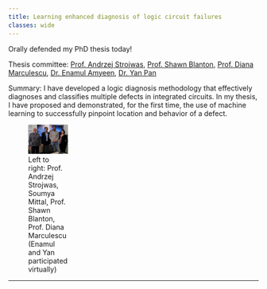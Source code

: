 ```yaml
---
title: Learning enhanced diagnosis of logic circuit failures
classes: wide
---
```


Orally defended my PhD thesis today!

Thesis committee: [Prof. Andrzej Strojwas](https://www.ece.cmu.edu/directory/bios/strojwas-andrzej.html), [Prof. Shawn Blanton](https://engineering.cmu.edu/directory/bios/blanton-shawn.html), [Prof. Diana Marculescu](https://www.ece.utexas.edu/people/faculty/diana-marculescu), [Dr. Enamul Amyeen](https://www.linkedin.com/in/enamul-amyeen-95118a10), [Dr. Yan Pan](https://www.linkedin.com/in/yan-pan-2b42b26)

Summary: I have developed a logic diagnosis methodology that effectively diagnoses and classifies multiple defects in integrated circuits. In my thesis, I have proposed and demonstrated, for the first time, the use of machine learning to successfully pinpoint location and behavior of a defect.

<!---
% include figure image_path="/assets/images/2020-01-phd-defense.jpg" alt="Image after my oral presentation with my thesis committee" caption="Left to right:  Prof. Andrzej Strojwas, Soumya Mittal, Prof. Shawn Blanton, Prof. Diana Marculescu" %}
-->

<figure style="width: 80px" class="align-center">
  <a href="/assets/images/2020-01-phd-defense.jpg" title="Left to right: Prof. Andrzej Strojwas, Soumya Mittal, Prof. Shawn Blanton, Prof. Diana Marculescu (Enamul and Yan participated virtually)" alt="Pic taken after my oral presentation with my thesis committee">
  <img src="/assets/images/2020-01-phd-defense.jpg" alt=""></a>
  <figcaption>Left to right: Prof. Andrzej Strojwas, Soumya Mittal, Prof. Shawn Blanton, Prof. Diana Marculescu (Enamul and Yan participated virtually)</figcaption>
</figure>

---
